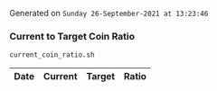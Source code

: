 Generated on `Sunday 26-September-2021 at 13:23:46`

### Current to Target Coin Ratio
`current_coin_ratio.sh`

Date|Current|Target|Ratio
---|---|---|---
